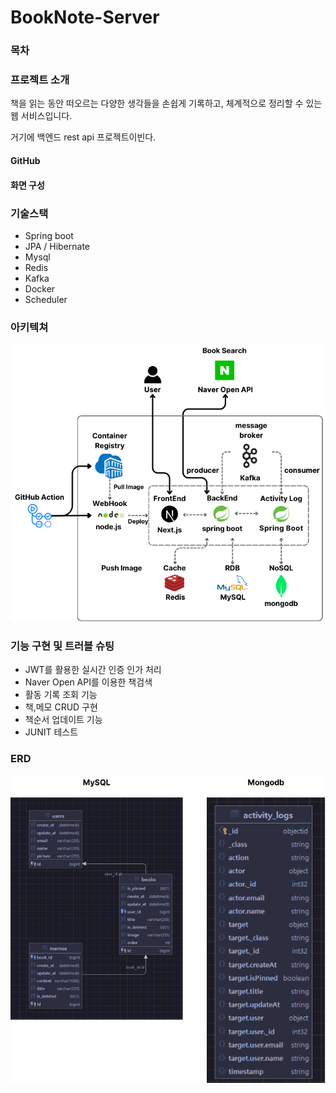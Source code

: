 # BookNote-Server

### 목차

### 프로젝트 소개

책을 읽는 동안 떠오르는 다양한 생각들을 손쉽게 기록하고, 체계적으로 정리할 수 있는 웹 서비스입니다. 

거기에 백엔드 rest api 프로젝트이빈다.

#### GitHub



#### 화면 구성



### 기술스택

- Spring boot
- JPA / Hibernate
- Mysql
- Redis
- Kafka
- Docker
- Scheduler

### 아키텍쳐 

![booknote-architecture](booknote-architecture.png)

### 기능 구현 및 트러블 슈팅

- JWT를 활용한 실시간 인증 인가 처리
- Naver Open API를 이용한 책검색
- 활동 기록 조회 기능
- 책,메모 CRUD 구현
- 책순서 업데이트 기능
- JUNIT 테스트

### ERD

![booknote-erd](booknote-erd.png)

#### 





